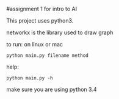 #assignment 1 for intro to AI


This project uses python3.

networkx is the library used to draw graph

to run:
on linux or mac
```
python main.py filename method
```

help:
```
python main.py -h
```

make sure you are using python 3.4

